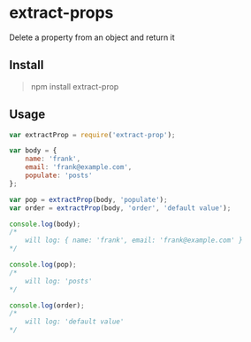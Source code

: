 # extract-props

Delete a property from an object and return it

## Install

> npm install extract-prop

## Usage

```javascript
var extractProp = require('extract-prop');

var body = {
	name: 'frank',
	email: 'frank@example.com',
	populate: 'posts'
};

var pop = extractProp(body, 'populate');
var order = extractProp(body, 'order', 'default value');

console.log(body);
/*
	will log: { name: 'frank', email: 'frank@example.com' }
*/

console.log(pop);
/*
	will log: 'posts'
*/

console.log(order);
/*
	will log: 'default value'
*/
```